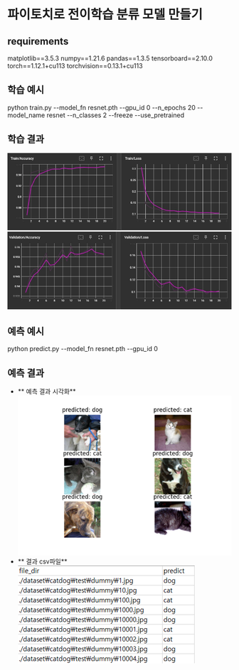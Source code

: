 # 파이토치로 전이학습 분류 모델 만들기

## requirements
matplotlib==3.5.3
numpy==1.21.6
pandas==1.3.5
tensorboard==2.10.0
torch==1.12.1+cu113
torchvision==0.13.1+cu113

## 학습 예시
python train.py --model_fn resnet.pth --gpu_id 0 --n_epochs 20 --model_name resnet --n_classes 2 --freeze --use_pretrained

## 학습 결과
![Train](./imgs/train.jpg)
![Valid](./imgs/valid.jpg)

## 예측 예시
python predict.py --model_fn resnet.pth --gpu_id 0

## 예측 결과
- ** 예측 결과 시각화**  
![결과1](./imgs/Figure_1.png)  
- ** 결과 csv파일**  
![결과2](./imgs/result.png)  
